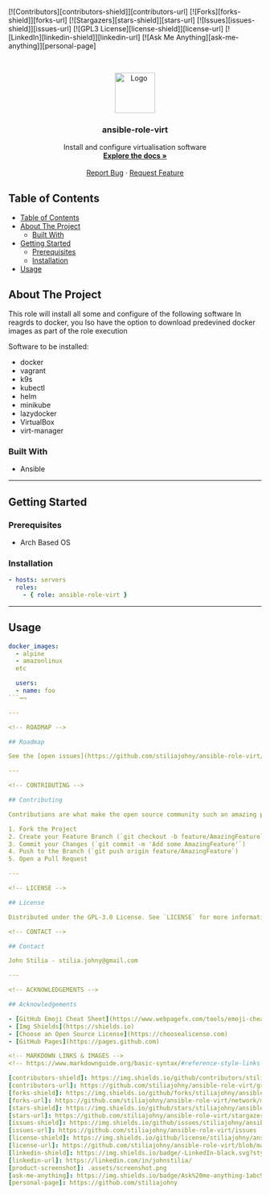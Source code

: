 [![Contributors][contributors-shield]][contributors-url]
[![Forks][forks-shield]][forks-url]
[![Stargazers][stars-shield]][stars-url]
[![Issues][issues-shield]][issues-url]
[![GPL3 License][license-shield]][license-url]
[![LinkedIn][linkedin-shield]][linkedin-url]
[![Ask Me Anything][ask-me-anything]][personal-page]

<!-- PROJECT LOGO -->
<br />
<p align="center">
  <a href="https://github.com/stiliajohny/ansible-role-virt">
    <img src="https://github.com/stiliajohny/ansible-role-virt/.assets/logo.png" alt="Logo" width="80" height="80">
  </a>

  <h3 align="center">ansible-role-virt</h3>

  <p align="center">
    Install and configure virtualisation software
    <br />
    <a href="https://github.com/stiliajohny/ansible-role-virt/README.md"><strong>Explore the docs »</strong></a>
    <br />
    <br />
    <a href="https://github.com/stiliajohny/ansible-role-virt/issues/new?labels=i%3A+bug&template=1-bug-report.md">Report Bug</a>
    ·
    <a href="https://github.com/stiliajohny/ansible-role-virt/issues/new?labels=i%3A+enhancement&template=2-feature-request.md">Request Feature</a>
  </p>
</p>

<!-- TABLE OF CONTENTS -->

## Table of Contents

- [Table of Contents](#table-of-contents)
- [About The Project](#about-the-project)
  - [Built With](#built-with)
- [Getting Started](#getting-started)
  - [Prerequisites](#prerequisites)
  - [Installation](#installation)
- [Usage](#usage)

<!-- ABOUT THE PROJECT -->

## About The Project

This role will install all some and configure of the following software
In reagrds to docker, you lso have the option to download predevined docker images as part of the role execution

Software to be installed:

- docker
- vagrant
- k9s
- kubectl
- helm
- minikube
- lazydocker
- VirtualBox
- virt-manager

### Built With

- Ansible

---

<!-- GETTING STARTED -->

## Getting Started

### Prerequisites

- Arch Based OS

### Installation

```yaml
- hosts: servers
  roles:
    - { role: ansible-role-virt }
```

---

<!-- USAGE EXAMPLES -->

## Usage

````yaml
docker_images:
  - alpine
  - amazonlinux
  etc

  users:
  - name: foo
```¬¬

---

<!-- ROADMAP -->

## Roadmap

See the [open issues](https://github.com/stiliajohny/ansible-role-virt/raw/main/issues) for a list of proposed features (and known issues).

---

<!-- CONTRIBUTING -->

## Contributing

Contributions are what make the open source community such an amazing place to be learn, inspire, and create. Any contributions you make are **greatly appreciated**.

1. Fork the Project
2. Create your Feature Branch (`git checkout -b feature/AmazingFeature`)
3. Commit your Changes (`git commit -m 'Add some AmazingFeature'`)
4. Push to the Branch (`git push origin feature/AmazingFeature`)
5. Open a Pull Request

---

<!-- LICENSE -->

## License

Distributed under the GPL-3.0 License. See `LICENSE` for more information.

<!-- CONTACT -->

## Contact

John Stilia - stilia.johny@gmail.com

---

<!-- ACKNOWLEDGEMENTS -->

## Acknowledgements

- [GitHub Emoji Cheat Sheet](https://www.webpagefx.com/tools/emoji-cheat-sheet)
- [Img Shields](https://shields.io)
- [Choose an Open Source License](https://choosealicense.com)
- [GitHub Pages](https://pages.github.com)

<!-- MARKDOWN LINKS & IMAGES -->
<!-- https://www.markdownguide.org/basic-syntax/#reference-style-links -->

[contributors-shield]: https://img.shields.io/github/contributors/stiliajohny/ansible-role-virt.svg?style=for-the-badge
[contributors-url]: https://github.com/stiliajohny/ansible-role-virt/graphs/contributors
[forks-shield]: https://img.shields.io/github/forks/stiliajohny/ansible-role-virt.svg?style=for-the-badge
[forks-url]: https://github.com/stiliajohny/ansible-role-virt/network/members
[stars-shield]: https://img.shields.io/github/stars/stiliajohny/ansible-role-virt.svg?style=for-the-badge
[stars-url]: https://github.com/stiliajohny/ansible-role-virt/stargazers
[issues-shield]: https://img.shields.io/github/issues/stiliajohny/ansible-role-virt.svg?style=for-the-badge
[issues-url]: https://github.com/stiliajohny/ansible-role-virt/issues
[license-shield]: https://img.shields.io/github/license/stiliajohny/ansible-role-virt?style=for-the-badge
[license-url]: https://github.com/stiliajohny/ansible-role-virt/blob/master/LICENSE.txt
[linkedin-shield]: https://img.shields.io/badge/-LinkedIn-black.svg?style=for-the-badge&logo=linkedin&colorB=555
[linkedin-url]: https://linkedin.com/in/johnstilia/
[product-screenshot]: .assets/screenshot.png
[ask-me-anything]: https://img.shields.io/badge/Ask%20me-anything-1abc9c.svg?style=for-the-badge
[personal-page]: https://github.com/stiliajohny

````

```

```

